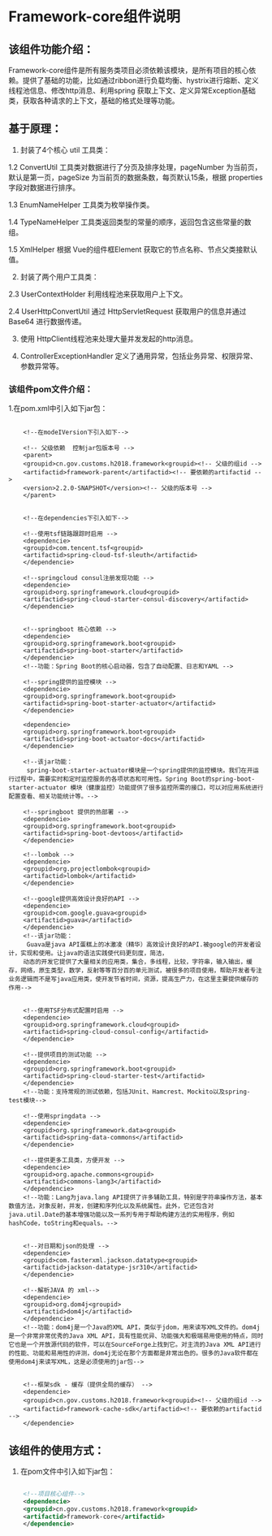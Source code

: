 # Framework-core组件说明

## 该组件功能介绍：
Framework-core组件是所有服务类项目必须依赖该模块，是所有项目的核心依赖。提供了基础的功能，比如通过ribbon进行负载均衡、hystrix进行熔断、定义线程池信息、修改http消息、利用spring 获取上下文、定义异常Exception基础类，获取各种请求的上下文，基础的格式处理等功能。

## 基于原理：
1. 封装了4个核心 util 工具类：

1.2 ConvertUtil 工具类对数据进行了分页及排序处理，pageNumber 为当前页，默认是第一页，pageSize 为当前页的数据条数，每页默认15条，根据 properties 字段对数据进行排序。

1.3 EnumNameHelper 工具类为枚举操作类。

1.4 TypeNameHelper 工具类返回类型的常量的顺序，返回包含这些常量的数组。

1.5 XmlHelper 根据 Vue的组件框Element 获取它的节点名称、节点父类接默认值。

2. 封装了两个用户工具类：

2.3 UserContextHolder 利用线程池来获取用户上下文。

2.4 UserHttpConvertUtil 通过 HttpServletRequest 获取用户的信息并通过 Base64 进行数据传递。

3. 使用 HttpClient线程池来处理大量并发发起的http消息。

4. ControllerExceptionHandler 定义了通用异常，包括业务异常、权限异常、参数异常等。


### 该组件pom文件介绍：
  1.在pom.xml中引入如下jar包：
  
```
  
	<!--在modeIVersion下引入如下-->
    
    <!-- 父级依赖  控制jar包版本号 -->
    <parent>
	<groupid>cn.gov.customs.h2018.framework<groupid><!-- 父级的组id -->
	<artifactid>framework-parent</artifactid><!-- 要依赖的artifactid -->
	<version>2.2.0-SNAPSHOT</version><!-- 父级的版本号 -->
	</parent>


    <!--在dependencies下引入如下-->

    <!--使用tsf链路跟踪时启用 -->
    <dependencie>
    <groupid>com.tencent.tsf<groupid>
    <artifactid>spring-cloud-tsf-sleuth</artifactid>
    </dependencie>
          
    <!--springcloud consul注册发现功能 -->
    <dependencie>
    <groupid>org.springframework.cloud<groupid>
    <artifactid>spring-cloud-starter-consul-discovery</artifactid>
    </dependencie>

      
    <!--springboot 核心依赖 -->
    <dependencie>
	<groupid>org.springframework.boot<groupid>
	<artifactid>spring-boot-starter</artifactid>
	</dependencie>
	<!--功能：Spring Boot的核心启动器，包含了自动配置、日志和YAML -->
   
    <!--spring提供的监控模块 -->
    <dependencie>
	<groupid>org.springframework.boot<groupid>
	<artifactid>spring-boot-starter-actuator</artifactid>
	</dependencie>

    <dependencie>
	<groupid>org.springframework.boot<groupid>
	<artifactid>spring-boot-actuator-docs</artifactid>
	</dependencie>

    <!--该jar功能：
     spring-boot-starter-actuator模块是一个spring提供的监控模块。我们在开运行过程中，需要实时和定时监控服务的各项状态和可用性。Spring Boot的spring-boot-starter-actuator 模块（健康监控）功能提供了很多监控所需的接口，可以对应用系统进行配置查看、相关功能统计等。-->
    
    <!--springboot 提供的热部署 -->
    <dependencie>
	<groupid>org.springframework.boot<groupid>
	<artifactid>spring-boot-devtoos</artifactid>
	</dependencie>

    <!--lombok -->
    <dependencie>
	<groupid>org.projectlombok<groupid>
	<artifactid>lombok</artifactid>
	</dependencie>

    <!--google提供高效设计良好的API -->
    <dependencie>
	<groupid>com.google.guava<groupid>
	<artifactid>guava</artifactid>
	</dependencie>
	<!--该jar功能：
	 Guava是java API蛋糕上的冰激凌（精华）高效设计良好的API.被google的开发者设计，实现和使用。让java的语法实践使代码更刻度，简洁，
	动态的开发它提供了大量相关的应用类，集合，多线程，比较，字符串，输入输出，缓存，网络，原生类型，数学，反射等等百分百的单元测试，被很多的项目使用，帮助开发者专注业务逻辑而不是写java应用类，使开发节省时间，资源，提高生产力，在这里主要提供缓存的作用-->
	 

    <!--使用TSF分布式配置时启用 -->
    <dependencie>
	<groupid>org.springframework.cloud<groupid>
	<artifactid>spring-cloud-consul-config</artifactid>
	</dependencie>

    <!--提供项目的测试功能 -->
    <dependencie>
    <groupid>org.springframework.boot<groupid>
    <artifactid>spring-cloud-starter-test</artifactid>
    </dependencie>
    <!--功能：支持常规的测试依赖，包括JUnit、Hamcrest、Mockito以及spring-test模块-->

    <!--使用springdata -->
    <dependencie>
	<groupid>org.springframework.data<groupid>
	<artifactid>spring-data-commons</artifactid>
	</dependencie>

    <!--提供更多工具类，方便开发 -->
    <dependencie>
	<groupid>org.apache.commons<groupid>
	<artifactid>commons-lang3</artifactid>
	</dependencie>
    <!--功能：Lang为java.lang API提供了许多辅助工具，特别是字符串操作方法，基本数值方法，对象反射，并发，创建和序列化以及系统属性。此外，它还包含对java.util.Date的基本增强功能以及一系列专用于帮助构建方法的实用程序，例如hashCode，toString和equals。-->

        
    <!--对日期和json的处理 -->
    <dependencie>
	<groupid>com.fasterxml.jackson.datatype<groupid>
	<artifactid>jackson-datatype-jsr310</artifactid>
	</dependencie>

    <!--解析JAVA 的 xml-->
    <dependencie>
	<groupid>org.dom4j<groupid>
	<artifactid>dom4j</artifactid>
	</dependencie>
    <!--功能：dom4j是一个Java的XML API，类似于jdom，用来读写XML文件的。dom4j是一个非常非常优秀的Java XML API，具有性能优异、功能强大和极端易用使用的特点，同时它也是一个开放源代码的软件，可以在SourceForge上找到它。对主流的Java XML API进行的性能、功能和易用性的评测，dom4j无论在那个方面都是非常出色的。很多的Java软件都在使用dom4j来读写XML，这是必须使用的jar包-->
    
       
    <!--框架sdk - 缓存（提供全局的缓存） -->
    <dependencie>
	<groupid>cn.gov.customs.h2018.framework<groupid><!-- 父级的组id -->
	<artifactid>framework-cache-sdk</artifactid><!-- 要依赖的artifactid -->
	</dependencie>
```

## 该组件的使用方式：
1. 在pom文件中引入如下jar包：

```xml

    <!--项目核心组件-->  
	<dependencie>
	<groupid>cn.gov.customs.h2018.framework<groupid>
	<artifactid>framework-core</artifactid>
	</dependencie>   
``` 

